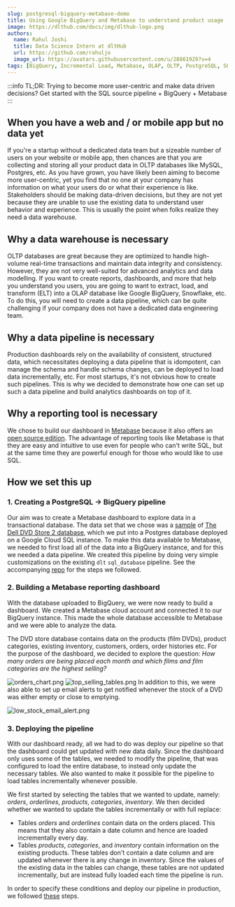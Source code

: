 ```yaml
---
slug: postgresql-bigquery-metabase-demo
title: Using Google BigQuery and Metabase to understand product usage
image: https://dlthub.com/docs/img/dlthub-logo.png
authors:
  name: Rahul Joshi
  title: Data Science Intern at dltHub
  url: https://github.com/rahuljo
  image_url: https://avatars.githubusercontent.com/u/28861929?v=4
tags: [BigQuery, Incremental Load, Metabase, OLAP, OLTP, PostgreSQL, SQL source pipeline]
---  
```

:::info
TL;DR: Trying to become more user-centric and make data driven decisions? Get started with the SQL source pipeline + BigQuery + Metabase
:::
## When you have a web and / or mobile app but no data yet

If you're a startup without a dedicated data team but a sizeable number of users on your website or mobile app, then chances are that you are collecting and storing all your product data in OLTP databases like MySQL, Postgres, etc. As you have grown, you have likely been aiming to become more user-centric, yet you find that no one at your company has information on what your users do or what their experience is like. Stakeholders should be making data-driven decisions, but they are not yet because they are unable to use the existing data to understand user behavior and experience. This is usually the point when folks realize they need a data warehouse.

## Why a data warehouse is necessary

OLTP databases are great because they are optimized to handle high-volume real-time transactions and maintain data integrity and consistency. However, they are not very well-suited for advanced analytics and data modelling. If you want to create reports, dashboards, and more that help you understand you users, you are going to want to extract, load, and transform (ELT) into a OLAP database like Google BigQuery, Snowflake, etc. To do this, you will need to create a data pipeline, which can be quite challenging if your company does not have a dedicated data engineering team.

## Why a data pipeline is necessary

Production dashboards rely on the availability of consistent, structured data, which necessitates deploying a data pipeline that is idompotent, can manage the schema and handle schema changes, can be deployed to load data incrementally, etc. For most startups, it's not obvious how to create such pipelines. This is why we decided to demonstrate how one can set up such a data pipeline and build analytics dashboards on top of it.

## Why a reporting tool is necessary

We chose to build our dashboard in [Metabase](https://www.metabase.com/) because it also offers an [open source edition](https://www.metabase.com/start/oss/). The advantage of reporting tools like Metabase is that they are easy and intuitive to use even for people who can't write SQL, but at the same time they are powerful enough for those who would like to use SQL.

## How we set this up

### 1. Creating a PostgreSQL -> BigQuery pipeline

Our aim was to create a Metabase dashboard to explore data in a transactional database. The data set that we chose was a [sample](https://github.com/fortunewalla/dvdstore) of [The Dell DVD Store 2 database](https://linux.dell.com/files/dvdstore/), which we put into a Postgres database deployed on a Google Cloud SQL instance. To make this data available to Metabase, we needed to first load all of the data into a BigQuery instance, and for this we needed a data pipeline. We created this pipeline by doing very simple customizations on the existing `dlt` `sql_database` pipeline. See the accompanying [repo](https://github.com/dlt-hub/postgresql_bigquery_pipeline_demo) for the steps we followed.

### 2. Building a Metabase reporting dashboard

With the database uploaded to BigQuery, we were now ready to build a dashboard. We created a Metabase cloud account and connected it to our BigQuery instance. This made the whole database accessible to Metabase and we were able to analyze the data.  

The DVD store database contains data on the products (film DVDs), product categories, existing inventory, customers, orders, order histories etc. For the purpose of the dashboard, we decided to explore the question: *How many orders are being placed each month and which films and film categories are the highest selling?*  

![orders_chart.png](https://storage.googleapis.com/dlt-blog-images/experiment3_dashboard_orders_chart.png)   ![top_selling_tables.png](https://storage.googleapis.com/dlt-blog-images/experiment3_dashboard_top_selling_tables.png)
In addition to this, we were also able to set up email alerts to get notified whenever the stock of a DVD was either empty or close to emptying.

![low_stock_email_alert.png](https://storage.googleapis.com/dlt-blog-images/experiment3_low_stock_email_alert.png) 

### 3. Deploying the pipeline

With our dashboard ready, all we had to do was deploy our pipeline so that the dashboard could get updated with new data daily. Since the dashboard only uses some of the tables, we needed to modify the pipeline, that was configured to load the entire database, to instead only update the necessary tables. We also wanted to make it possible for the pipeline to load tables incrementally whenever possible.  

We first started by selecting the tables that we wanted to update, namely: *orders*, *orderlines*, *products*, *categories*, *inventory*. We then decided whether we wanted to update the tables incrementally or with full replace:  
- Tables *orders* and *orderlines* contain data on the orders placed. This means that they also contain a date column and hence are loaded incrementally every day.  
- Tables *products*, *categories*, and *inventory* contain information on the existing products. These tables don't contain a date column and are updated whenever there is any change in inventory. Since the values of the existing data in the tables can change, these tables are not updated incrementally, but are instead fully loaded each time the pipeline is run.  
  
In order to specify these conditions and deploy our pipeline in production, we followed [these](https://github.com/dlt-hub/postgresql_bigquery_pipeline_demo) steps.